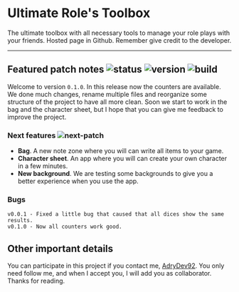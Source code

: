 # Ultimate Role's Toolbox
The ultimate toolbox with all necessary tools to manage your role plays with your friends. Hosted page in Github. Remember give credit to the developer.

---

## Featured patch notes ![status](https://img.shields.io/badge/status-WIP-orange.svg) ![version](https://img.shields.io/badge/version-v0.1.0-green.svg?colorB=00C106) ![build](https://img.shields.io/badge/build-3406-green.svg?colorB=00C106)
Welcome to version `0.1.0`. In this release now the counters are available. We done much changes, rename multiple files and reorganize some structure of the project to have all more clean. Soon we start to work in the bag and the character sheet, but I hope that you can give me feedback to improve the project.
### Next features ![next-patch](https://img.shields.io/badge/patch-v0.3.0—v0.5.0-green.svg?colorB=00C106)

- **Bag**. A new note zone where you will can write all items to your game.
- **Character sheet**.   An app where you will can create your own character in a few minutes.
- **New background**.   We are testing some backgrounds to give you a better experience when you use the app.


### Bugs
```shell
v0.0.1 - Fixed a little bug that caused that all dices show the same results.
v0.1.0 - Now all counters work good.
```

## Other important details
You can participate in this project if you contact me, <a href="https://github.com/AdryDev92">AdryDev92</a>.
You only need follow me, and when I accept you, I will add you as collaborator. Thanks for reading.
